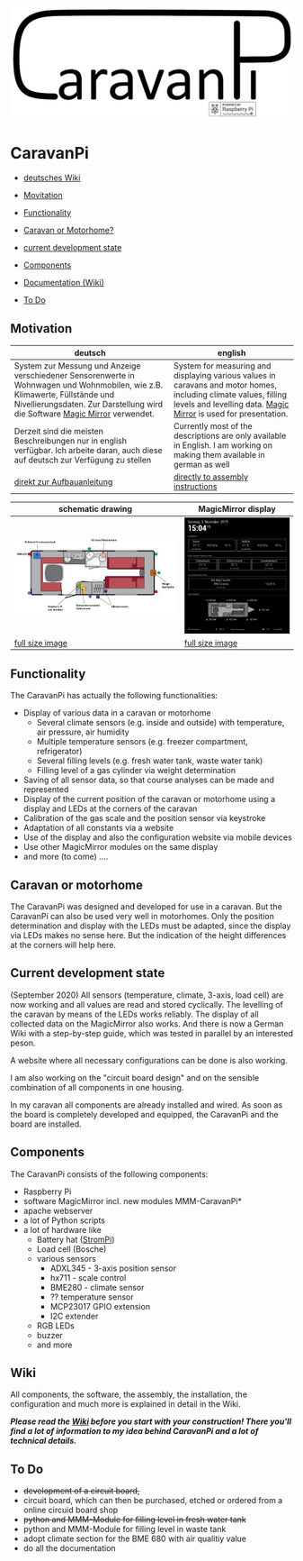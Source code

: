 ![CaraavanPiLogo](https://github.com/spitzlbergerj/CaravanPi/raw/master/images/CaravanPi-Logo.png)  
# CaravanPi

- [deutsches Wiki](https://github.com/spitzlbergerj/CaravanPi/wiki/Installation-(german)/)

- [Movitation](#motivation)
- [Functionality](#functionality)
- [Caravan or Motorhome?](#caravan-or-motorhome)
- [current development state](#current-development-state)
- [Components](#components)
- [Documentation (Wiki)](#wiki)
- [To Do](#to-do)


## Motivation

deutsch | english
----- | -----
System zur Messung und Anzeige verschiedener Sensorenwerte in Wohnwagen und Wohnmobilen, wie z.B. Klimawerte, Füllstände und Nivellierungsdaten. Zur Darstellung wird die Software <a href="https://magicmirror.builders/">Magic Mirror</a> verwendet. | System for measuring and displaying various values in caravans and motor homes, including climate values, filling levels and levelling data. <a href="https://magicmirror.builders/">Magic Mirror</a> is used for presentation.
Derzeit sind die meisten Beschreibungen nur in english verfügbar. Ich arbeite daran, auch diese auf deutsch zur Verfügung zu stellen|Currently most of the descriptions are only available in English. I am working on making them available in german as well
<a href="https://github.com/spitzlbergerj/CaravanPi/wiki/Installation-(german)/">[direkt zur Aufbauanleitung](https://github.com/spitzlbergerj/CaravanPi/wiki/Installation-(german)/)|[directly to assembly instructions](https://github.com/spitzlbergerj/CaravanPi/wiki/Installation)

schematic drawing | MagicMirror display
----- | -----
![schema](https://github.com/spitzlbergerj/CaravanPi/raw/master/images/CaravanPi-320.jpg) | ![MagicMirror](https://github.com/spitzlbergerj/CaravanPi/raw/master/images/CaravanPi-MagicMirror-320.jpg)
[full size image](https://github.com/spitzlbergerj/CaravanPi/raw/master/images/CaravanPi.jpg) | [full size image](https://github.com/spitzlbergerj/CaravanPi/raw/master/images/CaravanPi-MagicMirror.jpg) 

## Functionality
The CaravanPi has actually the following functionalities:
- Display of various data in a caravan or motorhome
  - Several climate sensors (e.g. inside and outside) with temperature, air pressure, air humidity
  - Multiple temperature sensors (e.g. freezer compartment, refrigerator)
  - Several filling levels (e.g. fresh water tank, waste water tank)
  - Filling level of a gas cylinder via weight determination
- Saving of all sensor data, so that course analyses can be made and represented
- Display of the current position of the caravan or motorhome using a display and LEDs at the corners of the caravan
- Calibration of the gas scale and the position sensor via keystroke
- Adaptation of all constants via a website
- Use of the display and also the configuration website via mobile devices
- Use other MagicMirror modules on the same display
- and more (to come) ....

## Caravan or motorhome

The CaravanPi was designed and developed for use in a caravan. But the CaravanPi can also be used very well in motorhomes. Only the position determination and display with the LEDs must be adapted, since the display via LEDs makes no sense here. But the indication of the height differences at the corners will help here.

## Current development state

(September 2020)
All sensors (temperature, climate, 3-axis, load cell) are now working and all values are read and stored cyclically. The levelling of the caravan by means of the LEDs works reliably. The display of all collected data on the MagicMirror also works. And there is now a German Wiki with a step-by-step guide, which was tested in parallel by an interested peson.

A website where all necessary configurations can be done is also working.

I am also working on the "circuit board design" and on the sensible combination of all components in one housing.

In my caravan all components are already installed and wired. As soon as the board is completely developed and equipped, the CaravanPi and the board are installed.

## Components 

The CaravanPi consists of the following components:
- Raspberry Pi
- software MagicMirror incl. new modules MMM-CaravanPi*
- apache webserver
- a lot of Python scripts
- a lot of hardware like 
  - Battery hat ([StromPi](https://strompi.joy-it.net/))
  - Load cell (Bosche)
  - various sensors
    - ADXL345 - 3-axis position sensor
    - hx711 - scale control
    - BME280 - climate sensor
    - ?? temperature sensor
    - MCP23017 GPIO extension
    - I2C extender
  - RGB LEDs
  - buzzer
  - and more

## Wiki

All components, the software, the assembly, the installation, the configuration and much more is explained in detail in the Wiki.

***Please read the [Wiki](https://github.com/spitzlbergerj/CaravanPi/wiki) before you start with your construction! There you'll find a lot of information to my idea behind CaravanPi and a lot of technical details.***

## To Do
- ~~development of a circuit board,~~
- circuit board, which can then be purchased, etched or ordered from a online circuid board shop
- ~~python and MMM-Module for filling level in fresh water tank~~
- python and MMM-Module for filling level in waste tank
- adopt climate section for the BME 680 with air qualitiy value
- do all the documentation

